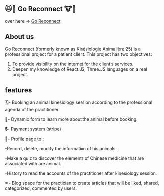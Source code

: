 ## 🐱🐴 Go Reconnect 🐮🐶

over here => [Go Reconnect](https://goreconnect.ch/)

## About us
Go Reconnect (formerly known as Kinésiologie Animalière 25) is a professional project for a patient client.
This project has two objectives: 
1) To provide visibility on the internet for the client’s services.
2) Deepen my knowledge of React.JS, Three.JS languages on a real project.

## features
🗓- Booking an animal kinesiology session according to the professional agenda of the practitioner.

📖- Dynamic form to learn more about the animal before booking.

💲- Payment system (stripe)

🐶- Profile page to :

 -Record, delete, modify the information of his animals.

 -Make a quiz to discover the elements of Chinese medicine that are associated with are animal.

 -History to read the accounts of the practitioner after kinesiology session.

✒- Blog space for the practician to create articles that will be liked, shared, categorized, commented by users.
